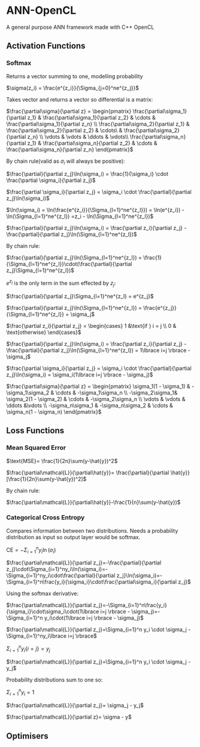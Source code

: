 # ANN-OpenCL
A general purpose ANN framework made with C++ OpenCL

## Activation Functions

### Softmax 
Returns a vector summing to one, modelling probability

$\sigma(z_i) = \frac{e^{z_i}}{\Sigma_{j=0}^ne^{z_j}}$

Takes vector and returns a vector so differential is a matrix:

$\frac{\partial\sigma}{\partial z} = 
\begin{pmatrix} \frac{\partial\sigma_1}{\partial z_1} & \frac{\partial\sigma_1}{\partial z_2} & \cdots & \frac{\partial\sigma_1}{\partial z_n} \\
\frac{\partial\sigma_2}{\partial z_1} & \frac{\partial\sigma_2}{\partial z_2} & \cdots\ & \frac{\partial\sigma_2}{\partial z_n} \\
\vdots & \vdots & \ddots & \vdots\\ 
\frac{\partial\sigma_n}{\partial z_1} & \frac{\partial\sigma_n}{\partial z_2} & \cdots & \frac{\partial\sigma_n}{\partial z_n}
\end{pmatrix}$ 

By chain rule(valid as $\sigma_i$ will always be positive):

$\frac{\partial}{\partial z_j}\ln(\sigma_i) = \frac{1}{\sigma_i} \cdot \frac{\partial \sigma_i}{\partial z_j}$

$\frac{\partial \sigma_i}{\partial z_j} = \sigma_i \cdot \frac{\partial}{\partial z_j}\ln(\sigma_i)$ 

$\ln(\sigma_i) = \ln(\frac{e^{z_i}}{\Sigma_{l=1}^ne^{z_l}}) = \ln(e^{z_i}) - \ln(\Sigma_{l=1}^ne^{z_l}) =z_i - \ln(\Sigma_{l=1}^ne^{z_l})$

$\frac{\partial}{\partial z_j}\ln(\sigma_i) = \frac{\partial z_i}{\partial z_j} - \frac{\partial}{\partial z_j}\ln(\Sigma_{l=1}^ne^{z_l})$
 
By chain rule:

$\frac{\partial}{\partial z_j}\ln(\Sigma_{l=1}^ne^{z_l}) = \frac{1}{\Sigma_{l=1}^ne^{z_l}}\cdot(\frac{\partial}{\partial z_j}\Sigma_{l=1}^ne^{z_l})$

$e^{z_j}$ is the only term in the sum effected by $z_j$:

$\frac{\partial}{\partial z_j}\Sigma_{l=1}^ne^{z_l} = e^{z_j}$

$\frac{\partial}{\partial z_j}\ln(\Sigma_{l=1}^ne^{z_l}) = \frac{e^{z_j}}{\Sigma_{l=1}^ne^{z_l}} = \sigma_j$

$\frac{\partial z_i}{\partial z_j} = \begin{cases} 1 &\text{if } i = j \\ 0 & \text{otherwise} \end{cases}$

$\frac{\partial}{\partial z_j}\ln(\sigma_i) = \frac{\partial z_i}{\partial z_j} - \frac{\partial}{\partial z_j}\ln(\Sigma_{l=1}^ne^{z_l}) = 1\lbrace i=j \rbrace - \sigma_j$


$\frac{\partial \sigma_i}{\partial z_j} = \sigma_i \cdot \frac{\partial}{\partial z_j}\ln(\sigma_i) = \sigma_i(1\lbrace i=j \rbrace - \sigma_j)$ 


$\frac{\partial\sigma}{\partial z} = 
\begin{pmatrix} \sigma_1(1 - \sigma_1) & -\sigma_1\sigma_2 & \cdots & -\sigma_1\sigma_n \\  -\sigma_2\sigma_1& \sigma_2(1 - \sigma_2) & \cdots & -\sigma_2\sigma_n \\ \vdots & \vdots & \ddots &\vdots \\
-\sigma_n\sigma_1 & -\sigma_n\sigma_2 & \cdots & \sigma_n(1 - \sigma_n) \end{pmatrix}$

## Loss Functions

### Mean Squared Error

$\text{MSE}= \frac{1}{2n}\sum(y-\hat{y})^2$

$\frac{\partial\mathcal{L}}{\partial\hat{y}}= \frac{\partial}{\partial \hat{y}} [\frac{1}{2n}\sum(y-\hat{y})^2]$

By chain rule:

$\frac{\partial\mathcal{L}}{\partial\hat{y}}-\frac{1}{n}\sum(y-\hat{y})$

### Categorical Cross Entropy

Compares information between two distributions. Needs a probability distribution as input so output layer would be softmax.

$\text{CE}= -\Sigma_{i=1}^ny_i\ln(\sigma_i)$

$\frac{\partial\mathcal{L}}{\partial z_j}=-\frac{\partial}{\partial z_j}\cdot\Sigma_{i=1}^ny_i\ln(\sigma_i)=-\Sigma_{i=1}^ny_i\cdot\frac{\partial}{\partial z_j}\ln(\sigma_i)=-\Sigma_{i=1}^n\frac{y_i}{\sigma_i}\cdot\frac{\partial\sigma_i}{\partial z_j}$

Using the softmax derivative:

$\frac{\partial\mathcal{L}}{\partial z_j}=-\Sigma_{i=1}^n\frac{y_i}{\sigma_i}\cdot\sigma_i\cdot(1\lbrace i=j \rbrace - \sigma_j)=-\Sigma_{i=1}^n y_i\cdot(1\lbrace i=j \rbrace - \sigma_j)$

$\frac{\partial\mathcal{L}}{\partial z_j}=\Sigma_{i=1}^n y_i \cdot \sigma_j - \Sigma_{i=1}^ny_i\lbrace i=j \rbrace$

$\Sigma_{i=1}^ny_i\lbrace i=j \rbrace = y_j$

$\frac{\partial\mathcal{L}}{\partial z_j}=\Sigma_{i=1}^n y_i \cdot \sigma_j - y_j$

Probability distributions sum to one so:

$\Sigma_{i=1}^ny_i=1$

$\frac{\partial\mathcal{L}}{\partial z_j}= \sigma_j - y_j$

$\frac{\partial\mathcal{L}}{\partial z}= \sigma - y$

## Optimisers


